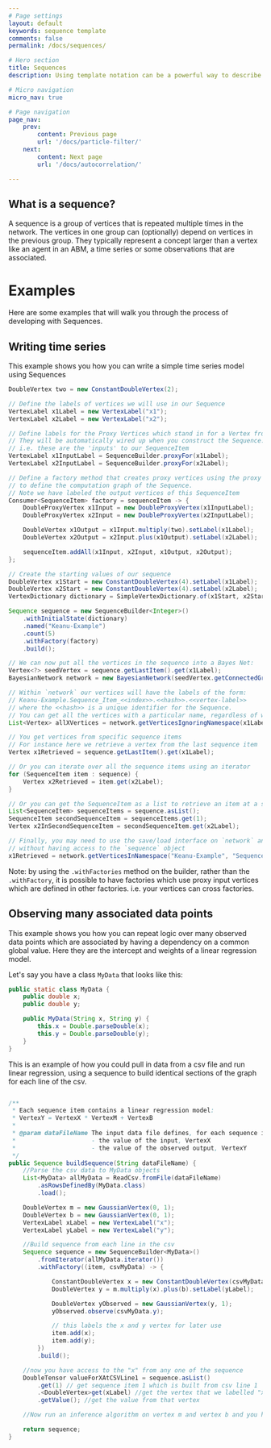 ```yaml
---
# Page settings
layout: default
keywords: sequence template
comments: false
permalink: /docs/sequences/

# Hero section
title: Sequences
description: Using template notation can be a powerful way to describe your model

# Micro navigation
micro_nav: true

# Page navigation
page_nav:
    prev:
        content: Previous page
        url: '/docs/particle-filter/'
    next:
        content: Next page
        url: '/docs/autocorrelation/'

---
```


## What is a sequence?

A sequence is a group of vertices that is repeated multiple times in the network. The vertices in one group can 
(optionally) depend on vertices in the previous group. They typically represent a concept larger than a vertex like 
an agent in an ABM, a time series or some observations that are associated.

# Examples

Here are some examples that will walk you through the process of developing with Sequences.

## Writing time series

This example shows you how you can write a simple time series model using Sequences

```java
DoubleVertex two = new ConstantDoubleVertex(2);

// Define the labels of vertices we will use in our Sequence
VertexLabel x1Label = new VertexLabel("x1");
VertexLabel x2Label = new VertexLabel("x2");

// Define labels for the Proxy Vertices which stand in for a Vertex from the previous SequenceItem.
// They will be automatically wired up when you construct the Sequence.
// i.e. these are the 'inputs' to our SequenceItem
VertexLabel x1InputLabel = SequenceBuilder.proxyFor(x1Label);
VertexLabel x2InputLabel = SequenceBuilder.proxyFor(x2Label);

// Define a factory method that creates proxy vertices using the proxy vertex labels and then uses these
// to define the computation graph of the Sequence.
// Note we have labeled the output vertices of this SequenceItem
Consumer<SequenceItem> factory = sequenceItem -> {
    DoubleProxyVertex x1Input = new DoubleProxyVertex(x1InputLabel);
    DoubleProxyVertex x2Input = new DoubleProxyVertex(x2InputLabel);

    DoubleVertex x1Output = x1Input.multiply(two).setLabel(x1Label);
    DoubleVertex x2Output = x2Input.plus(x1Output).setLabel(x2Label);

    sequenceItem.addAll(x1Input, x2Input, x1Output, x2Output);
};

// Create the starting values of our sequence
DoubleVertex x1Start = new ConstantDoubleVertex(4).setLabel(x1Label);
DoubleVertex x2Start = new ConstantDoubleVertex(4).setLabel(x2Label);
VertexDictionary dictionary = SimpleVertexDictionary.of(x1Start, x2Start);

Sequence sequence = new SequenceBuilder<Integer>()
    .withInitialState(dictionary)
    .named("Keanu-Example")
    .count(5)
    .withFactory(factory)
    .build();

// We can now put all the vertices in the sequence into a Bayes Net:
Vertex<?> seedVertex = sequence.getLastItem().get(x1Label);
BayesianNetwork network = new BayesianNetwork(seedVertex.getConnectedGraph());

// Within `network` our vertices will have the labels of the form:
// Keanu-Example.Sequence_Item_<<index>>.<<hash>>.<<vertex-label>>
// where the <<hash>> is a unique identifier for the Sequence.
// You can get all the vertices with a particular name, regardless of which SequenceItem they belong to.
List<Vertex> allXVertices = network.getVerticesIgnoringNamespace(x1Label.getUnqualifiedName());

// You get vertices from specific sequence items
// For instance here we retrieve a vertex from the last sequence item
Vertex x1Retrieved = sequence.getLastItem().get(x1Label);

// Or you can iterate over all the sequence items using an iterator
for (SequenceItem item : sequence) {
    Vertex x2Retrieved = item.get(x2Label);
}

// Or you can get the SequenceItem as a list to retrieve an item at a specific index
List<SequenceItem> sequenceItems = sequence.asList();
SequenceItem secondSequenceItem = sequenceItems.get(1);
Vertex x2InSecondSequenceItem = secondSequenceItem.get(x2Label);

// Finally, you may need to use the save/load interface on `network` and will need a way of accessing timesteps
// without having access to the `sequence` object
x1Retrieved = network.getVerticesInNamespace("Keanu-Example", "Sequence_Item_0").get(0);

```

Note: by using the `.withFactories` method on the builder, rather than the `.withFactory`, it is possible
to have factories which use proxy input vertices which are defined in other factories.
i.e. your vertices can cross factories. 

## Observing many associated data points

This example shows you how you can repeat logic over many observed data points which are associated by having a 
dependency on a common global value. 
Here they are the intercept and weights of a linear regression model. 


Let's say you have a class `MyData` that looks like this:
```java
public static class MyData {
    public double x;
    public double y;

    public MyData(String x, String y) {
        this.x = Double.parseDouble(x);
        this.y = Double.parseDouble(y);
    }
}
```
This is an example of how you could pull in data from a csv file and run linear regression, using
a sequence to build identical sections of the graph for each line of the csv.

```java

/**
 * Each sequence item contains a linear regression model:
 * VertexY = VertexX * VertexM + VertexB
 *
 * @param dataFileName The input data file defines, for each sequence item:
 *                     - the value of the input, VertexX
 *                     - the value of the observed output, VertexY
 */
public Sequence buildSequence(String dataFileName) {
    //Parse the csv data to MyData objects
    List<MyData> allMyData = ReadCsv.fromFile(dataFileName)
        .asRowsDefinedBy(MyData.class)
        .load();

    DoubleVertex m = new GaussianVertex(0, 1);
    DoubleVertex b = new GaussianVertex(0, 1);
    VertexLabel xLabel = new VertexLabel("x");
    VertexLabel yLabel = new VertexLabel("y");

    //Build sequence from each line in the csv
    Sequence sequence = new SequenceBuilder<MyData>()
        .fromIterator(allMyData.iterator())
        .withFactory((item, csvMyData) -> {

            ConstantDoubleVertex x = new ConstantDoubleVertex(csvMyData.x).setLabel(xLabel);
            DoubleVertex y = m.multiply(x).plus(b).setLabel(yLabel);

            DoubleVertex yObserved = new GaussianVertex(y, 1);
            yObserved.observe(csvMyData.y);

            // this labels the x and y vertex for later use
            item.add(x);
            item.add(y);
        })
        .build();

    //now you have access to the "x" from any one of the sequence
    DoubleTensor valueForXAtCSVLine1 = sequence.asList()
        .get(1) // get sequence item 1 which is built from csv line 1
        .<DoubleVertex>get(xLabel) //get the vertex that we labelled "x" in that item
        .getValue(); //get the value from that vertex

    //Now run an inference algorithm on vertex m and vertex b and you have linear regression

    return sequence;
}
```
